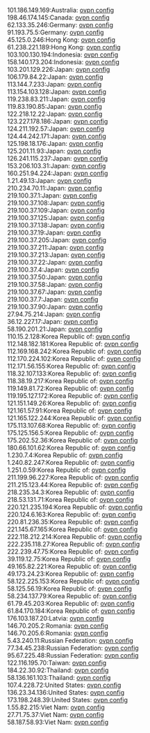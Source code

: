101.186.149.169:Australia: [ovpn config](vpn/101_186_149_169.ovpn)  
198.46.174.145:Canada: [ovpn config](vpn/198_46_174_145.ovpn)  
62.133.35.246:Germany: [ovpn config](vpn/62_133_35_246.ovpn)  
91.193.75.5:Germany: [ovpn config](vpn/91_193_75_5.ovpn)  
45.125.0.246:Hong Kong: [ovpn config](vpn/45_125_0_246.ovpn)  
61.238.221.189:Hong Kong: [ovpn config](vpn/61_238_221_189.ovpn)  
103.100.130.194:Indonesia: [ovpn config](vpn/103_100_130_194.ovpn)  
158.140.173.204:Indonesia: [ovpn config](vpn/158_140_173_204.ovpn)  
103.201.129.226:Japan: [ovpn config](vpn/103_201_129_226.ovpn)  
106.179.84.22:Japan: [ovpn config](vpn/106_179_84_22.ovpn)  
113.144.7.233:Japan: [ovpn config](vpn/113_144_7_233.ovpn)  
113.154.103.128:Japan: [ovpn config](vpn/113_154_103_128.ovpn)  
119.238.83.211:Japan: [ovpn config](vpn/119_238_83_211.ovpn)  
119.83.190.85:Japan: [ovpn config](vpn/119_83_190_85.ovpn)  
122.218.12.22:Japan: [ovpn config](vpn/122_218_12_22.ovpn)  
123.227.178.186:Japan: [ovpn config](vpn/123_227_178_186.ovpn)  
124.211.192.57:Japan: [ovpn config](vpn/124_211_192_57.ovpn)  
124.44.242.171:Japan: [ovpn config](vpn/124_44_242_171.ovpn)  
125.198.18.176:Japan: [ovpn config](vpn/125_198_18_176.ovpn)  
125.201.11.93:Japan: [ovpn config](vpn/125_201_11_93.ovpn)  
126.241.115.237:Japan: [ovpn config](vpn/126_241_115_237.ovpn)  
153.206.103.31:Japan: [ovpn config](vpn/153_206_103_31.ovpn)  
160.251.94.224:Japan: [ovpn config](vpn/160_251_94_224.ovpn)  
1.21.49.13:Japan: [ovpn config](vpn/1_21_49_13.ovpn)  
210.234.70.11:Japan: [ovpn config](vpn/210_234_70_11.ovpn)  
219.100.37.1:Japan: [ovpn config](vpn/219_100_37_1.ovpn)  
219.100.37.108:Japan: [ovpn config](vpn/219_100_37_108.ovpn)  
219.100.37.109:Japan: [ovpn config](vpn/219_100_37_109.ovpn)  
219.100.37.125:Japan: [ovpn config](vpn/219_100_37_125.ovpn)  
219.100.37.138:Japan: [ovpn config](vpn/219_100_37_138.ovpn)  
219.100.37.19:Japan: [ovpn config](vpn/219_100_37_19.ovpn)  
219.100.37.205:Japan: [ovpn config](vpn/219_100_37_205.ovpn)  
219.100.37.211:Japan: [ovpn config](vpn/219_100_37_211.ovpn)  
219.100.37.213:Japan: [ovpn config](vpn/219_100_37_213.ovpn)  
219.100.37.22:Japan: [ovpn config](vpn/219_100_37_22.ovpn)  
219.100.37.4:Japan: [ovpn config](vpn/219_100_37_4.ovpn)  
219.100.37.50:Japan: [ovpn config](vpn/219_100_37_50.ovpn)  
219.100.37.58:Japan: [ovpn config](vpn/219_100_37_58.ovpn)  
219.100.37.67:Japan: [ovpn config](vpn/219_100_37_67.ovpn)  
219.100.37.7:Japan: [ovpn config](vpn/219_100_37_7.ovpn)  
219.100.37.90:Japan: [ovpn config](vpn/219_100_37_90.ovpn)  
27.94.75.214:Japan: [ovpn config](vpn/27_94_75_214.ovpn)  
36.12.227.17:Japan: [ovpn config](vpn/36_12_227_17.ovpn)  
58.190.201.21:Japan: [ovpn config](vpn/58_190_201_21.ovpn)  
110.15.2.128:Korea Republic of: [ovpn config](vpn/110_15_2_128.ovpn)  
112.148.182.181:Korea Republic of: [ovpn config](vpn/112_148_182_181.ovpn)  
112.169.168.242:Korea Republic of: [ovpn config](vpn/112_169_168_242.ovpn)  
112.170.224.102:Korea Republic of: [ovpn config](vpn/112_170_224_102.ovpn)  
112.171.56.155:Korea Republic of: [ovpn config](vpn/112_171_56_155.ovpn)  
118.32.107.133:Korea Republic of: [ovpn config](vpn/118_32_107_133.ovpn)  
118.38.19.217:Korea Republic of: [ovpn config](vpn/118_38_19_217.ovpn)  
119.149.81.72:Korea Republic of: [ovpn config](vpn/119_149_81_72.ovpn)  
119.195.127.172:Korea Republic of: [ovpn config](vpn/119_195_127_172.ovpn)  
121.151.149.26:Korea Republic of: [ovpn config](vpn/121_151_149_26.ovpn)  
121.161.57.91:Korea Republic of: [ovpn config](vpn/121_161_57_91.ovpn)  
121.165.122.244:Korea Republic of: [ovpn config](vpn/121_165_122_244.ovpn)  
175.113.107.68:Korea Republic of: [ovpn config](vpn/175_113_107_68.ovpn)  
175.125.156.5:Korea Republic of: [ovpn config](vpn/175_125_156_5.ovpn)  
175.202.52.36:Korea Republic of: [ovpn config](vpn/175_202_52_36.ovpn)  
180.66.101.62:Korea Republic of: [ovpn config](vpn/180_66_101_62.ovpn)  
1.230.7.4:Korea Republic of: [ovpn config](vpn/1_230_7_4.ovpn)  
1.240.82.247:Korea Republic of: [ovpn config](vpn/1_240_82_247.ovpn)  
1.251.0.59:Korea Republic of: [ovpn config](vpn/1_251_0_59.ovpn)  
211.199.96.227:Korea Republic of: [ovpn config](vpn/211_199_96_227.ovpn)  
211.215.123.44:Korea Republic of: [ovpn config](vpn/211_215_123_44.ovpn)  
218.235.34.3:Korea Republic of: [ovpn config](vpn/218_235_34_3.ovpn)  
218.53.131.71:Korea Republic of: [ovpn config](vpn/218_53_131_71.ovpn)  
220.121.235.194:Korea Republic of: [ovpn config](vpn/220_121_235_194.ovpn)  
220.124.6.163:Korea Republic of: [ovpn config](vpn/220_124_6_163.ovpn)  
220.81.236.35:Korea Republic of: [ovpn config](vpn/220_81_236_35.ovpn)  
221.145.67.165:Korea Republic of: [ovpn config](vpn/221_145_67_165.ovpn)  
222.118.212.214:Korea Republic of: [ovpn config](vpn/222_118_212_214.ovpn)  
222.235.118.27:Korea Republic of: [ovpn config](vpn/222_235_118_27.ovpn)  
222.239.47.75:Korea Republic of: [ovpn config](vpn/222_239_47_75.ovpn)  
39.119.12.75:Korea Republic of: [ovpn config](vpn/39_119_12_75.ovpn)  
49.165.82.221:Korea Republic of: [ovpn config](vpn/49_165_82_221.ovpn)  
49.173.24.23:Korea Republic of: [ovpn config](vpn/49_173_24_23.ovpn)  
58.122.225.153:Korea Republic of: [ovpn config](vpn/58_122_225_153.ovpn)  
58.125.56.19:Korea Republic of: [ovpn config](vpn/58_125_56_19.ovpn)  
58.234.137.79:Korea Republic of: [ovpn config](vpn/58_234_137_79.ovpn)  
61.79.45.203:Korea Republic of: [ovpn config](vpn/61_79_45_203.ovpn)  
61.84.170.184:Korea Republic of: [ovpn config](vpn/61_84_170_184.ovpn)  
176.103.187.20:Latvia: [ovpn config](vpn/176_103_187_20.ovpn)  
146.70.205.2:Romania: [ovpn config](vpn/146_70_205_2.ovpn)  
146.70.205.6:Romania: [ovpn config](vpn/146_70_205_6.ovpn)  
5.43.240.11:Russian Federation: [ovpn config](vpn/5_43_240_11.ovpn)  
77.34.45.238:Russian Federation: [ovpn config](vpn/77_34_45_238.ovpn)  
95.67.225.48:Russian Federation: [ovpn config](vpn/95_67_225_48.ovpn)  
122.116.195.70:Taiwan: [ovpn config](vpn/122_116_195_70.ovpn)  
184.22.30.92:Thailand: [ovpn config](vpn/184_22_30_92.ovpn)  
58.136.161.103:Thailand: [ovpn config](vpn/58_136_161_103.ovpn)  
107.4.228.72:United States: [ovpn config](vpn/107_4_228_72.ovpn)  
136.23.34.136:United States: [ovpn config](vpn/136_23_34_136.ovpn)  
173.198.248.39:United States: [ovpn config](vpn/173_198_248_39.ovpn)  
1.55.82.215:Viet Nam: [ovpn config](vpn/1_55_82_215.ovpn)  
27.71.75.37:Viet Nam: [ovpn config](vpn/27_71_75_37.ovpn)  
58.187.58.93:Viet Nam: [ovpn config](vpn/58_187_58_93.ovpn)  

